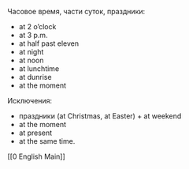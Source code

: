 Часовое время, части суток, праздники:
- at 2 o’clock
- at 3 p.m.
- at half past eleven
- at night
- at noon
- at lunchtime
- at dunrise
- at the moment

Исключения:

- праздники (at Christmas, at Easter) + at weekend
- at the moment 
- at present
- at the same time.

[[0 English Main]]